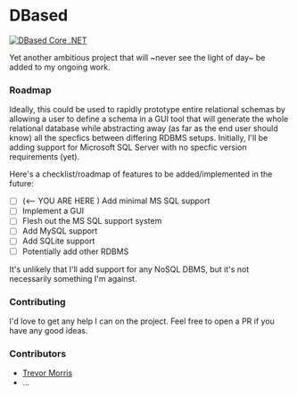 # DBased
[![DBased Core .NET](https://github.com/tremorris1999/DBased/actions/workflows/dotnet.yml/badge.svg)](https://github.com/tremorris1999/DBased/actions/workflows/dotnet.yml)

Yet another ambitious project that will ~never see the light of day~ be added to my ongoing work.

### Roadmap
Ideally, this could be used to rapidly prototype entire relational schemas by allowing a user to define a schema in a GUI tool that will generate the whole relational database while abstracting away (as far as the end user should know) all the specfics between differing RDBMS setups. Initially, I'll be adding support for Microsoft SQL Server with no specfic version requirements (yet).

Here's a checklist/roadmap of features to be added/implemented in the future:
- [ ] (<-- YOU ARE HERE ) Add minimal MS SQL support
- [ ] Implement a GUI
- [ ] Flesh out the MS SQL support system
- [ ] Add MySQL support
- [ ] Add SQLite support
- [ ] Potentially add other RDBMS

It's unlikely that I'll add support for any NoSQL DBMS, but it's not necessarily something I'm against.

### Contributing
I'd love to get any help I can on the project. Feel free to open a PR if you have any good ideas.

### Contributors
- [Trevor Morris](https://github.com/tremorris1999)
- ...
